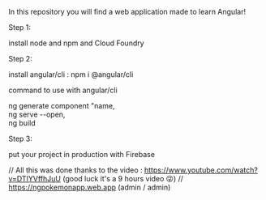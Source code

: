 In this repository you will find a web application made to learn Angular!

Step 1:

install node and npm and Cloud Foundry 

Step 2:

install angular/cli :
               npm i @angular/cli

command to use with angular/cli

ng generate component "name,     
ng serve --open,     
ng build

Step 3: 

put your project in production with Firebase

// All this was done thanks to the video :  https://www.youtube.com/watch?v=DTIYVffhJuU (good luck it's a 9 hours video 😜)
// https://ngpokemonapp.web.app (admin / admin)